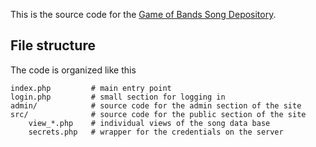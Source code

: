 This is the source code for the [Game of Bands Song Depository][gob].

  [gob]: http://gameofbands.co/

## File structure

The code is organized like this

    index.php         # main entry point
    login.php         # small section for logging in
    admin/            # source code for the admin section of the site
    src/              # source code for the public section of the site
        view_*.php    # individual views of the song data base
        secrets.php   # wrapper for the credentials on the server
